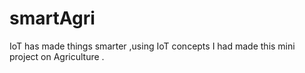 # smartAgri
IoT has made things smarter ,using IoT concepts I had made this mini project on Agriculture .
